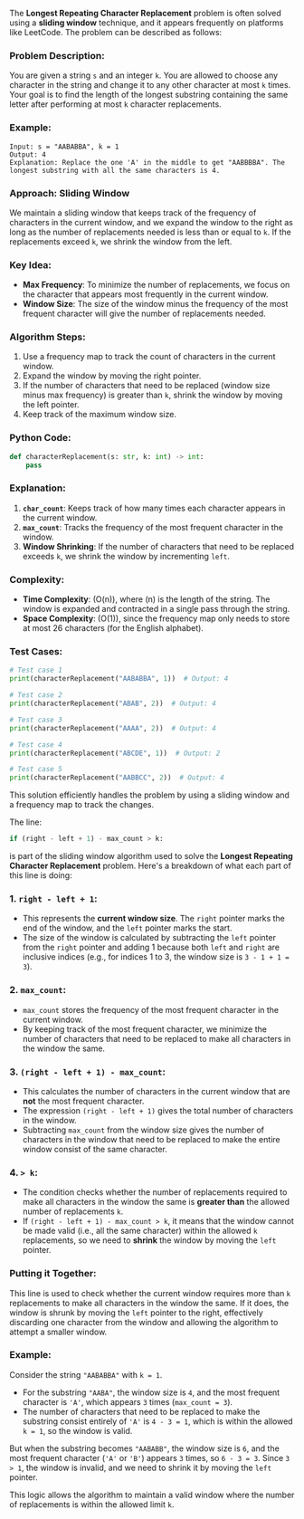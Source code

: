 The **Longest Repeating Character Replacement** problem is often solved using a **sliding window** technique, and it appears frequently on platforms like LeetCode. The problem can be described as follows:

### Problem Description:

You are given a string `s` and an integer `k`. You are allowed to choose any character in the string and change it to any other character at most `k` times. Your goal is to find the length of the longest substring containing the same letter after performing at most `k` character replacements.

### Example:

```plaintext
Input: s = "AABABBA", k = 1
Output: 4
Explanation: Replace the one 'A' in the middle to get "AABBBBA". The longest substring with all the same characters is 4.
```

### Approach: Sliding Window

We maintain a sliding window that keeps track of the frequency of characters in the current window, and we expand the window to the right as long as the number of replacements needed is less than or equal to `k`. If the replacements exceed `k`, we shrink the window from the left.

### Key Idea:
- **Max Frequency**: To minimize the number of replacements, we focus on the character that appears most frequently in the current window.
- **Window Size**: The size of the window minus the frequency of the most frequent character will give the number of replacements needed.

### Algorithm Steps:
1. Use a frequency map to track the count of characters in the current window.
2. Expand the window by moving the right pointer.
3. If the number of characters that need to be replaced (window size minus max frequency) is greater than `k`, shrink the window by moving the left pointer.
4. Keep track of the maximum window size.

### Python Code:

```python
def characterReplacement(s: str, k: int) -> int:
    pass
```

### Explanation:

1. **`char_count`**: Keeps track of how many times each character appears in the current window.
2. **`max_count`**: Tracks the frequency of the most frequent character in the window.
3. **Window Shrinking**: If the number of characters that need to be replaced exceeds `k`, we shrink the window by incrementing `left`.

### Complexity:

- **Time Complexity**: \(O(n)\), where \(n\) is the length of the string. The window is expanded and contracted in a single pass through the string.
- **Space Complexity**: \(O(1)\), since the frequency map only needs to store at most 26 characters (for the English alphabet).

### Test Cases:

```python
# Test case 1
print(characterReplacement("AABABBA", 1))  # Output: 4

# Test case 2
print(characterReplacement("ABAB", 2))  # Output: 4

# Test case 3
print(characterReplacement("AAAA", 2))  # Output: 4

# Test case 4
print(characterReplacement("ABCDE", 1))  # Output: 2

# Test case 5
print(characterReplacement("AABBCC", 2))  # Output: 4
```

This solution efficiently handles the problem by using a sliding window and a frequency map to track the changes.


The line:

```python
if (right - left + 1) - max_count > k:
```

is part of the sliding window algorithm used to solve the **Longest Repeating Character Replacement** problem. Here's a breakdown of what each part of this line is doing:

### 1. **`right - left + 1`**:
   - This represents the **current window size**. The `right` pointer marks the end of the window, and the `left` pointer marks the start.
   - The size of the window is calculated by subtracting the `left` pointer from the `right` pointer and adding 1 because both `left` and `right` are inclusive indices (e.g., for indices 1 to 3, the window size is `3 - 1 + 1 = 3`).

### 2. **`max_count`**:
   - `max_count` stores the frequency of the most frequent character in the current window.
   - By keeping track of the most frequent character, we minimize the number of characters that need to be replaced to make all characters in the window the same.

### 3. **`(right - left + 1) - max_count`**:
   - This calculates the number of characters in the current window that are **not** the most frequent character.
   - The expression `(right - left + 1)` gives the total number of characters in the window.
   - Subtracting `max_count` from the window size gives the number of characters in the window that need to be replaced to make the entire window consist of the same character.

### 4. **`> k`**:
   - The condition checks whether the number of replacements required to make all characters in the window the same is **greater than** the allowed number of replacements `k`.
   - If `(right - left + 1) - max_count > k`, it means that the window cannot be made valid (i.e., all the same character) within the allowed `k` replacements, so we need to **shrink** the window by moving the `left` pointer.

### Putting it Together:

This line is used to check whether the current window requires more than `k` replacements to make all characters in the window the same. If it does, the window is shrunk by moving the `left` pointer to the right, effectively discarding one character from the window and allowing the algorithm to attempt a smaller window.

### Example:

Consider the string `"AABABBA"` with `k = 1`.

- For the substring `"AABA"`, the window size is `4`, and the most frequent character is `'A'`, which appears `3` times (`max_count = 3`).
- The number of characters that need to be replaced to make the substring consist entirely of `'A'` is `4 - 3 = 1`, which is within the allowed `k = 1`, so the window is valid.

But when the substring becomes `"AABABB"`, the window size is `6`, and the most frequent character (`'A'` or `'B'`) appears `3` times, so `6 - 3 = 3`. Since `3 > 1`, the window is invalid, and we need to shrink it by moving the `left` pointer.

This logic allows the algorithm to maintain a valid window where the number of replacements is within the allowed limit `k`.